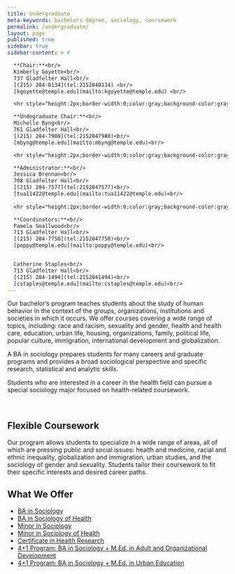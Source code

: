 ```yaml
---
title: Undergraduate
meta-keywords: bachelors degree, sociology, coursework
permalink: /undergraduate/
layout: page
published: true
sidebar: true
sidebar-content: > #

  **Chair:**<br/>
  Kimberly Goyette<br/>
  737 Gladfelter Hall<br/>
  [(215) 204-0134](tel:2152040134) <br/>
  [kgoyette@temple.edu](mailto:kgoyette@temple.edu) <br/>

  <hr style="height:2px;border-width:0;color:gray;background-color:gray">

  **Undegraduate Chair:**<br/>
  Michelle Byng<br/>
  761 Gladfelter Hall<br/>
  [(215) 204-7980](tel:2152047980)<br/>
  [mbyng@temple.edu](mailto:mbyng@temple.edu)<br/>

  <hr style="height:2px;border-width:0;color:gray;background-color:gray">

  **Administrator:**<br/>
  Jessica Brennan<br/>
  708 Gladfelter Hall<br/>
  [(215) 204-7577](tel:2152047577)<br/>
  [tua11422@temple.edu](mailto:tua11422@temple.edu)<br/>
  
  <hr style="height:2px;border-width:0;color:gray;background-color:gray">

  **Coordinators:**<br/>
  Pamela Smallwood<br/>
  713 Gladfelter Hall<br/>
  [(215) 204-7750](tel:2152047750)<br/>
  [poppy@temple.edu](mailto:poppy@temple.edu)<br/>


  Catherine Staples<br/>
  713 Gladfelter Hall<br/>
  [(215) 204-1494](tel:2152041494)<br/>
  [cstaples@temple.edu](mailto:cstaples@temple.edu)<br/>
---
```


Our bachelor’s program teaches students about the study of human behavior in the context of the groups, organizations, institutions and societies in which it occurs. We offer courses covering a wide range of topics, including: race and racism, sexuality and gender, health and health care, education, urban life, housing, organizations, family, political life, popular culture, immigration, international development and globalization.

A BA in sociology prepares students for many careers and graduate programs and provides a broad sociological perspective and specific research, statistical and analytic skills.

Students who are interested in a career in the health field can pursue a special sociology major focused on health-related coursework.
<div class="col m12 l4"><br>
</div>

## Flexible Coursework

Our program allows students to specialize in a wide range of areas, all of which are pressing public and social issues: health and medicine, racial and ethnic inequality, globalization and immigration, urban studies, and the  sociology of gender and sexuality. Students tailor their coursework to fit their specific interests and desired career paths.

## What We Offer

 - [BA in Sociology](http://bulletin.temple.edu/undergraduate/liberal-arts/sociology/ba-sociology/)
 - [BA in Sociology of Health](http://bulletin.temple.edu/undergraduate/liberal-arts/sociology/ba-sociology-health-track/)
 - [Minor in Sociology](http://bulletin.temple.edu/undergraduate/liberal-arts/sociology/minor-sociology/)
 - [Minor in Sociology of Health](http://bulletin.temple.edu/undergraduate/liberal-arts/sociology/minor-sociology-health/)
 - [Certificate in Health Research](http://bulletin.temple.edu/undergraduate/liberal-arts/sociology/certificate-health-research/)
 - [4+1 Program: BA in Sociology + M.Ed. in Adult and Organizational Development](http://education.temple.edu/aod/sociology-ba-adult-organizational-development-med)
 - [4+1 Program: BA in Sociology + M.Ed. in Urban Education](http://education.temple.edu/urbaned/accelerated-program-dual-degree-41-sociology-ba-and-urban-education-med)
